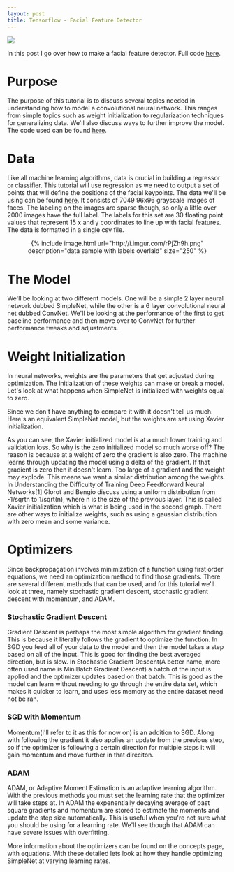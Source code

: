 ```yaml
---
layout: post
title: Tensorflow - Facial Feature Detector
---
```

![](http://i.imgur.com/90KjE6A.png?2)

In this post I go over how to make a facial feature detector. Full code [here](https://github.com/sdeck51/CNNTutorials/blob/master/7.%20FacialFeatureDetection_Tutorial/FaceDetector4.ipynb).

# Purpose
The purpose of this tutorial is to discuss several topics needed in understanding how to model a convolutional neural network. This ranges from simple topics such as weight initialization to regularization techniques for generalizing data. We'll also discuss ways to further improve the model. The code used can be found [here](https://github.com/sdeck51/CNNTutorials/blob/master/7.%20FacialFeatureDetection_Tutorial/FaceDetector4.ipynb).

# Data
Like all machine learning algorithms, data is crucial in building a regressor or classifier. This tutorial will use regression as we need to output a set of points that will define the positions of the facial keypoints. The data we'll be using can be found [here](https://www.kaggle.com/c/facial-keypoints-detection/data). It consists of 7049 96x96 grayscale images of faces. The labeling on the images are sparse though, so only a little over 2000 images have the full label. The labels for this set are 30 floating point values that represent 15 x and y coordinates to line up with facial features. The data is formatted in a single csv file.
<center>{% include image.html url="http://i.imgur.com/rPjZh9h.png"
description="data sample with labels overlaid" size="250" %}</center>

# The Model
We'll be looking at two different models. One will be a simple 2 layer neural network dubbed SimpleNet, while the other is a 6 layer convolutional neural net dubbed ConvNet. We'll be looking at the performance of the first to get baseline performance and then move over to ConvNet for further performance tweaks and adjustments.

# Weight Initialization
In neural networks, weights are the parameters that get adjusted during optimization. The initialization of these weights can make or break a model. Let's look at what happens when SimpleNet is initialized with weights equal to zero.

Since we don't have anything to compare it with it doesn't tell us much. Here's an equivalent SimpleNet model, but the weights are set using Xavier initialization.

As you can see, the Xavier initialized model is at a much lower training and validation loss. So why is the zero initialized model so much worse off? The reason is because at a weight of zero the gradient is also zero. The machine learns through updating the model using a delta of the gradient. If that gradient is zero then it doesn't learn. Too large of a gradient and the weight may explode.  This means we want a similar distribution among the weights. In Understanding the Difficulty of Training Deep Feedforward Neural Networks[1] Glorot and Bengio discuss using a uniform distribution  from -1/sqrtn to 1/sqrt(n), where n is the size of the previous layer. This is called Xavier initialization which is what is being used in the second graph. There are other ways to initialize weights, such as using a gaussian distribution with zero mean and some variance.

# Optimizers
Since backpropagation involves minimization of a function using first order equations, we need an optimization method to find those gradients. There are several different methods that can be used, and for this tutorial we'll look at three, namely stochastic gradient descent, stochastic gradient descent with momentum, and ADAM. 

### Stochastic Gradient Descent
Gradient Descent is perhaps the most simple algorithm for gradient finding. This is because it literally follows the gradient to optimize the function. In SGD you feed all of your data to the model and then the model takes a step based on all of the input. This is good for finding the best averaged direction, but is slow. In Stochastic Gradient Descent(A better name, more often used name is MiniBatch Gradient Descent) a batch of the input is applied and the optimizer updates based on that batch. This is good as the model can learn without needing to go through the entire data set, which makes it quicker to learn, and uses less memory as the entire dataset need not be ran.

### SGD with Momentum
Momentum(I'll refer to it as this for now on) is an addition to SGD. Along with following the gradient it also applies an update from the previous step, so if the optimizer is following a certain direction for multiple steps it will gain momentum and move further in that direciton.

### ADAM 
ADAM, or Adaptive Moment Estimation is an adaptive learning algorithm. With the previous methods you must set the learning rate that the optimizer will take steps at. In ADAM the expenentially decaying average of past square gradients and momentum are stored to estimate the moments and update the step size automatically. This is useful when you're not sure what you should be using for a learning rate. We'll see though that ADAM can have severe issues with overfitting.

More information about the optimizers can be found on the concepts page, with equations. With these detailed lets look at how they handle optimizing SimpleNet at varying learning rates.



